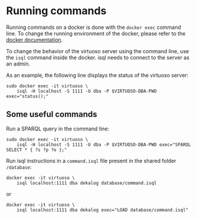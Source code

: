 # Running commands
Running commands on a docker is done with the `docker exec` command line. To change the running environment of the docker, please refer to the [docker documentation](https://docs.docker.com/engine/reference/commandline/exec/).

To change the behavior of the virtuoso server using the command line, use the `isql` command inside the docker.
isql needs to connect to the server as an admin.

As an example, the following line displays the status of the virtuoso server:
```
sudo docker exec -it virtuoso \
    isql -H localhost -S 1111 -U dba -P $VIRTUOSO-DBA-PWD exec="status();"
```

## Some useful commands

Run a SPARQL query in the command line:
```
sudo docker exec -it virtuoso \
    isql -H localhost -S 1111 -U dba -P $VIRTUOSO-DBA-PWD exec="SPARQL SELECT * { ?s ?p ?o };"
```

Run isql instructions in a `command.isql` file present in the shared folder `/database`:
```
docker exec -it virtuoso \
    isql localhost:1111 dba dekalog database/command.isql
```
or
```
docker exec -it virtuoso \
    isql localhost:1111 dba dekalog exec="LOAD database/command.isql"
```
